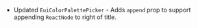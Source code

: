 - Updated `EuiColorPalettePicker` - Adds `append` prop to support appending `ReactNode` to right of title.
